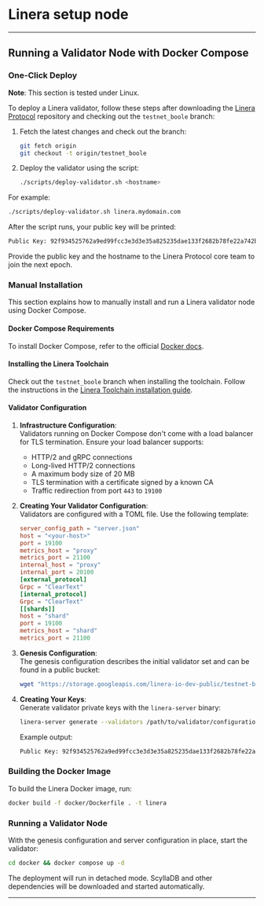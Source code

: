 # Linera setup node

---

## Running a Validator Node with Docker Compose

### One-Click Deploy

**Note**: This section is tested under Linux.

To deploy a Linera validator, follow these steps after downloading the [Linera Protocol](https://github.com/linera-io/linera-protocol) repository and checking out the `testnet_boole` branch:

1. Fetch the latest changes and check out the branch:
   ```bash
   git fetch origin
   git checkout -t origin/testnet_boole
   ```

2. Deploy the validator using the script:
   ```bash
   ./scripts/deploy-validator.sh <hostname>
   ```

For example:
```bash
./scripts/deploy-validator.sh linera.mydomain.com
```

After the script runs, your public key will be printed:
```bash
Public Key: 92f934525762a9ed99fcc3e3d3e35a825235dae133f2682b78fe22a742bac196
```

Provide the public key and the hostname to the Linera Protocol core team to join the next epoch.

### Manual Installation

This section explains how to manually install and run a Linera validator node using Docker Compose.

#### Docker Compose Requirements

To install Docker Compose, refer to the official [Docker docs](https://docs.docker.com/compose/install/).

#### Installing the Linera Toolchain

Check out the `testnet_boole` branch when installing the toolchain. Follow the instructions in the [Linera Toolchain installation guide](https://github.com/linera-io/linera-protocol#installation).

#### Validator Configuration

1. **Infrastructure Configuration**:  
   Validators running on Docker Compose don't come with a load balancer for TLS termination. Ensure your load balancer supports:
   - HTTP/2 and gRPC connections
   - Long-lived HTTP/2 connections
   - A maximum body size of 20 MB
   - TLS termination with a certificate signed by a known CA
   - Traffic redirection from port `443` to `19100`

2. **Creating Your Validator Configuration**:  
   Validators are configured with a TOML file. Use the following template:
   ```toml
   server_config_path = "server.json"
   host = "<your-host>"
   port = 19100
   metrics_host = "proxy"
   metrics_port = 21100
   internal_host = "proxy"
   internal_port = 20100
   [external_protocol]
   Grpc = "ClearText"
   [internal_protocol]
   Grpc = "ClearText"
   [[shards]]
   host = "shard"
   port = 19100
   metrics_host = "shard"
   metrics_port = 21100
   ```

3. **Genesis Configuration**:  
   The genesis configuration describes the initial validator set and can be found in a public bucket:
   ```bash
   wget "https://storage.googleapis.com/linera-io-dev-public/testnet-boole/genesis.json"
   ```

4. **Creating Your Keys**:  
   Generate validator private keys with the `linera-server` binary:
   ```bash
   linera-server generate --validators /path/to/validator/configuration.toml
   ```

   Example output:
   ```bash
   Public Key: 92f934525762a9ed99fcc3e3d3e35a825235dae133f2682b78fe22a742bac196
   ```

### Building the Docker Image

To build the Linera Docker image, run:
```bash
docker build -f docker/Dockerfile . -t linera
```

### Running a Validator Node

With the genesis configuration and server configuration in place, start the validator:
```bash
cd docker && docker compose up -d
```

The deployment will run in detached mode. ScyllaDB and other dependencies will be downloaded and started automatically.

---

